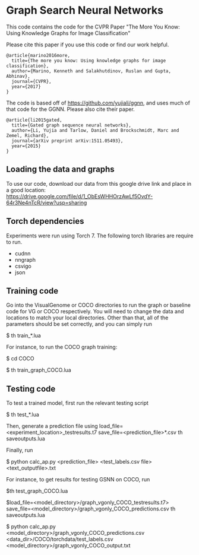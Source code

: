 # Graph Search Neural Networks
This code contains the code for the CVPR Paper "The More You Know: Using Knowledge Graphs for Image Classification"

Please cite this paper if you use this code or find our work helpful.

```
@article{marino2016more,
  title={The more you know: Using knowledge graphs for image classification},
  author={Marino, Kenneth and Salakhutdinov, Ruslan and Gupta, Abhinav},
  journal={CVPR},
  year={2017}
}
```

The code is based off of https://github.com/yujiali/ggnn, and uses much of that code for the GGNN. Please also cite their paper.

```
@article{li2015gated,
  title={Gated graph sequence neural networks},
  author={Li, Yujia and Tarlow, Daniel and Brockschmidt, Marc and Zemel, Richard},
  journal={arXiv preprint arXiv:1511.05493},
  year={2015}
}
```

## Loading the data and graphs
To use our code, download our data from this google drive link and place in a good location: 
https://drive.google.com/file/d/1_ObEsWHHOrzAwLf5OvdY-64r3Ne4nTcR/view?usp=sharing

## Torch dependencies
Experiments were run using Torch 7. The following torch libraries are require to run. 

* cudnn
* nngraph
* csvigo
* json

## Training code
Go into the VisualGenome or COCO directories to run the graph or baseline code for VG or COCO respectively. You will need to change the data and locations to match your local directories. Other than that, all of the parameters should be set correctly, and you can simply run 

$ th train_*.lua

For instance, to run the COCO graph training:

$ cd COCO

$ th train_graph_COCO.lua

## Testing code
To test a trained model, first run the relevant testing script

$ th test_*.lua

Then, generate a prediction file using load_file=<experiment_location>_testresults.t7 save_file=<prediction_file>*.csv th saveoutputs.lua

Finally, run 

$ python calc_ap.py <prediction_file> <test_labels.csv file> <text_outputfile>.txt

For instance, to get results for testing GSNN on COCO, run

$th test_graph_COCO.lua

$load_file=<model_directory>/graph_vgonly_COCO_testresults.t7> save_file=<model_directory>/graph_vgonly_COCO_predictions.csv th saveoutputs.lua

$ python calc_ap.py <model_directory>/graph_vgonly_COCO_predictions.csv <data_dir>/COCO/torchdata/test_labels.csv <model_directory>/graph_vgonly_COCO_output.txt  
